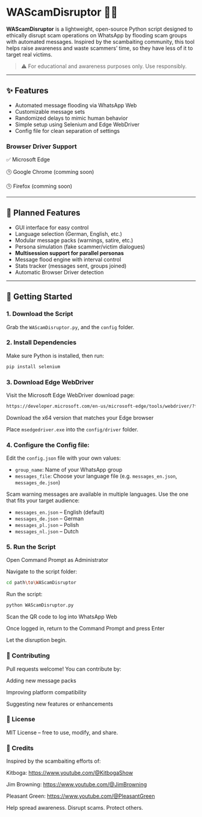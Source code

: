 # WAScamDisruptor 🚫📱

**WAScamDisruptor** is a lightweight, open-source Python script designed to ethically disrupt scam operations on WhatsApp by flooding scam groups with automated messages. Inspired by the scambaiting community, this tool helps raise awareness and waste scammers’ time, so they have less of it to target real victims.

> ⚠️ For educational and awareness purposes only. Use responsibly.

---

## ✨ Features
- Automated message flooding via WhatsApp Web
- Customizable message sets
- Randomized delays to mimic human behavior
- Simple setup using Selenium and Edge WebDriver
- Config file for clean separation of settings

### Browser Driver Support
 ✅ Microsoft Edge
  
 🕒 Google Chrome (comming soon)

 🕒 Firefox (comming soon)

---
## 🚧 Planned Features
-  GUI interface for easy control
-  Language selection (German, English, etc.)
-  Modular message packs (warnings, satire, etc.)
-  Persona simulation (fake scammer/victim dialogues)
-  **Multisession support for parallel personas**
-  Message flood engine with interval control
-  Stats tracker (messages sent, groups joined)
-  Automatic Browser Driver detection
---

## 🚀 Getting Started

### 1. Download the Script
Grab the `WAScamDisruptor.py`, and the `config` folder.


### 2. Install Dependencies
Make sure Python is installed, then run:

```bash
pip install selenium
```

### 3. Download Edge WebDriver
Visit the Microsoft Edge WebDriver download page:

```bash
https://developer.microsoft.com/en-us/microsoft-edge/tools/webdriver/?form=MA13LH#downloads
```

Download the x64 version that matches your Edge browser

Place `msedgedriver.exe` into the `config/driver` folder.

### 4. Configure the Config file:
Edit the `config.json` file with your own values:
   - `group_name`: Name of your WhatsApp group
   - `messages_file`: Choose your language file (e.g. `messages_en.json`, `messages_de.json`)

Scam warning messages are available in multiple languages. Use the one that fits your target audience:

- `messages_en.json` – English (default)
- `messages_de.json` – German
- `messages_pl.json` – Polish
- `messages_nl.json` – Dutch

### 5. Run the Script
Open Command Prompt as Administrator

Navigate to the script folder:

```bash
cd path\to\WAScamDisruptor
```
Run the script:

```bash
python WAScamDisruptor.py
```
Scan the QR code to log into WhatsApp Web

Once logged in, return to the Command Prompt and press Enter

Let the disruption begin.

### 🤝 Contributing
Pull requests welcome! You can contribute by:

Adding new message packs

Improving platform compatibility

Suggesting new features or enhancements

### 📄 License
MIT License – free to use, modify, and share.

### 🙌 Credits
Inspired by the scambaiting efforts of:

Kitboga: https://www.youtube.com/@KitbogaShow

Jim Browning: https://www.youtube.com/@JimBrowning

Pleasant Green: https://www.youtube.com/@PleasantGreen

Help spread awareness. Disrupt scams. Protect others.
